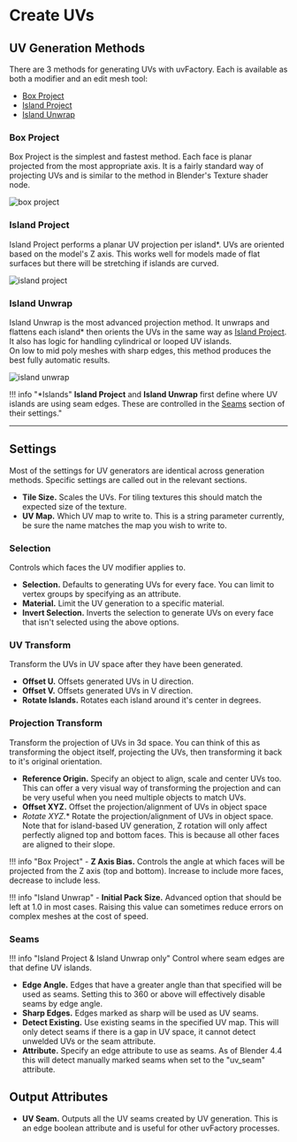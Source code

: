 # Create UVs

## UV Generation Methods

There are 3 methods for generating UVs with uvFactory. Each is available as both a modifier and an edit mesh tool:

- [Box Project](#box-project)
- [Island Project](#island-project)
- [Island Unwrap](#island-unwrap)

### Box Project

Box Project is the simplest and fastest method. Each face is planar projected from the most appropriate axis. It is a fairly standard way of projecting UVs and is similar to the method in Blender's Texture shader node.

![box project](assets/box_project.gif)

### Island Project

Island Project performs a planar UV projection per island*. UVs are oriented based on the model's Z axis. This works well for models made of flat surfaces but there will be stretching if islands are curved.

![island project](assets/island_project.gif)

### Island Unwrap

Island Unwrap is the most advanced projection method. It unwraps and flattens each island* then orients the UVs in the same way as [Island Project](#island-project). It also has logic for handling cylindrical or looped UV islands.  
On low to mid poly meshes with sharp edges, this method produces the best fully automatic results.

![island unwrap](assets/island_unwrap.gif)

!!! info "*Islands"
    **Island Project** and **Island Unwrap** first define where UV islands are using seam edges. These are controlled in the [Seams](#seams) section of their settings."

----

## Settings

Most of the settings for UV generators are identical across generation methods. Specific settings are called out in the relevant sections.

- **Tile Size.** Scales the UVs. For tiling textures this should match the expected size of the texture.
- **UV Map.** Which UV map to write to. This is a string parameter currently, be sure the name matches the map you wish to write to.

### Selection

Controls which faces the UV modifier applies to.

- **Selection.** Defaults to generating UVs for every face. You can limit to vertex groups by specifying as an attribute.
- **Material.** Limit the UV generation to a specific material.
- **Invert Selection.** Inverts the selection to generate UVs on every face that isn't selected using the above options.

### UV Transform

Transform the UVs in UV space after they have been generated.

- **Offset U.** Offsets generated UVs in U direction.
- **Offset V.** Offsets generated UVs in V direction.
- **Rotate Islands.** Rotates each island around it's center in degrees.

### Projection Transform

Transform the projection of UVs in 3d space. You can think of this as transforming the object itself, projecting the UVs, then transforming it back to it's original orientation.

- **Reference Origin.** Specify an object to align, scale and center UVs too. This can offer a very visual way of transforming the projection and can be very useful when you need multiple objects to match UVs.
- **Offset XYZ.** Offset the projection/alignment of UVs in object space
- **Rotate XYZ*.** Rotate the projection/alignment of UVs in object space. Note that for island-based UV generation, Z rotation will only affect perfectly aligned top and bottom faces. This is because all other faces are aligned to their slope.

!!! info "Box Project"
    - **Z Axis Bias.** Controls the angle at which faces will be projected from the Z axis (top and bottom). Increase to include more faces, decrease to include less.

!!! info "Island Unwrap"
    - **Initial Pack Size.** Advanced option that should be left at 1.0 in most cases. Raising this value can sometimes reduce errors on complex meshes at the cost of speed.

### Seams

!!! info "Island Project & Island Unwrap only"
Control where seam edges are that define UV islands.

- **Edge Angle.** Edges that have a greater angle than that specified will be used as seams. Setting this to 360 or above will effectively disable seams by edge angle.
- **Sharp Edges.** Edges marked as sharp will be used as UV seams.
- **Detect Existing.** Use existing seams in the specified UV map. This will only detect seams if there is a gap in UV space, it cannot detect unwelded UVs or the seam attribute.
- **Attribute.** Specify an edge attribute to use as seams. As of Blender 4.4 this will detect manually marked seams when set to the "uv_seam" attribute.

## Output Attributes

- **UV Seam.** Outputs all the UV seams created by UV generation. This is an edge boolean attribute and is useful for other uvFactory processes.